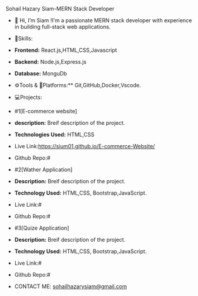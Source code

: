 Sohail Hazary Siam-MERN Stack Developer
- 👋 Hi, I’m Siam !I'm a passionate MERN stack developer with experience in building full-stack web applications.
- 🚀Skills:
- **Frontend:**
  React.js,HTML,CSS,Javascript
- **Backend:**
   Node.js,Express.js
- **Database:**
   MonguDb
- ⚙️Tools & 🗼Platforms:**
 Git,GitHub,Docker,Vscode.
- 💻Projects:
- #1[E-commerce website]
- **description:**
  Breif description of the project.
- **Technologies Used:**
HTML,CSS
- Live Link:https://sium01.github.io/E-commerce-Website/
- Github Repo:#
- #2[Wather Application]
- **Description:**
  Breif description of the project.
- **Technology Used:**
  HTML,CSS, Bootstrap,JavaScript.
- Live Link:#
- Github Repo:#
- #3[Quize Application]
- **Description:**
  Breif description of the project.
- **Technology Used:**
  HTML,CSS, Bootstrap,JavaScript.
- Live Link:#
- Github Repo:#

- CONTACT ME:
sohailhazarysiam@gmail.com

